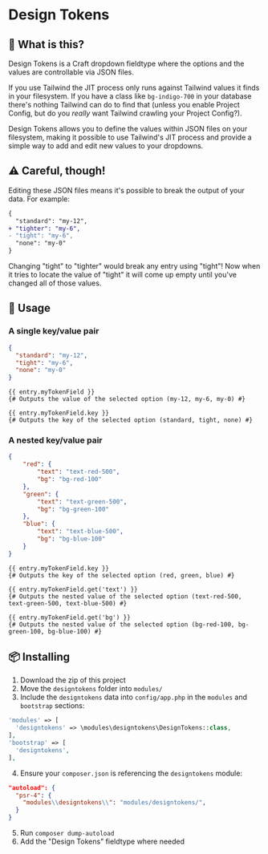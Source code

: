 # Design Tokens

## 🤔 What is this?
Design Tokens is a Craft dropdown fieldtype where the options and the values are controllable via JSON files.

If you use Tailwind the JIT process only runs against Tailwind values it finds in your filesystem. If you have a class like `bg-indigo-700` in your database there's nothing Tailwind can do to find that (unless you enable Project Config, but do you _really_ want Tailwind crawling your Project Config?).

Design Tokens allows you to define the values within JSON files on your filesystem, making it possible to use Tailwind's JIT process and provide a simple way to add and edit new values to your dropdowns.

## ⚠️ Careful, though!

Editing these JSON files means it's possible to break the output of your data. For example:

```diff
{
  "standard": "my-12",
+ "tighter": "my-6",
- "tight": "my-6",
  "none": "my-0"
}
```

Changing "tight" to "tighter" would break any entry using "tight"! Now when it tries to locate the value of "tight" it will come up empty until you've changed all of those values.

## 📝 Usage

### A single key/value pair

```json
{
  "standard": "my-12",
  "tight": "my-6",
  "none": "my-0"
}
```

```twig
{{ entry.myTokenField }}
{# Outputs the value of the selected option (my-12, my-6, my-0) #}
```

```twig
{{ entry.myTokenField.key }}
{# Outputs the key of the selected option (standard, tight, none) #}
```

### A nested key/value pair

```json
{
	"red": {
		"text": "text-red-500",
		"bg": "bg-red-100"
	},
	"green": {
		"text": "text-green-500",
		"bg": "bg-green-100"
	},
	"blue": {
		"text": "text-blue-500",
		"bg": "bg-blue-100"
	}
}

```

```twig
{{ entry.myTokenField.key }}
{# Outputs the key of the selected option (red, green, blue) #}
```

```twig
{{ entry.myTokenField.get('text') }}
{# Outputs the nested value of the selected option (text-red-500, text-green-500, text-blue-500) #}

{{ entry.myTokenField.get('bg') }}
{# Outputs the nested value of the selected option (bg-red-100, bg-green-100, bg-blue-100) #}
```

## 📦 Installing

1. Download the zip of this project
2. Move the `designtokens` folder into `modules/`
3. Include the `designtokens` data into `config/app.php` in the `modules` and `bootstrap` sections:

```php
'modules' => [
  'designtokens' => \modules\designtokens\DesignTokens::class,
],
'bootstrap' => [
  'designtokens',
],
```

4. Ensure your `composer.json` is referencing the `designtokens` module:
```json
"autoload": {
  "psr-4": {
    "modules\\designtokens\\": "modules/designtokens/",
  }
}
```

5. Run `composer dump-autoload`
6. Add the "Design Tokens" fieldtype where needed
